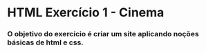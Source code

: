 <h1> HTML Exercício 1 - Cinema
  
 <h3>O objetivo do exercício é criar um site aplicando noções básicas de html e css. 
